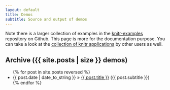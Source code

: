 ```yaml
---
layout: default
title: Demos
subtitle: Source and output of demos
---
```


<div id="home">
  <p>Note there is a larger collection of examples in the <a href="https://github.com/yihui/knitr-examples">knitr-examples</a> repository on Github. This page is more for the documentation purpose. You can take a look at the <a href="{{ site.baseurl }}/demo/showcase/">collection of knitr applications</a> by other users as well.</p>
  <h2>Archive ({{ site.posts | size }} demos)</h2>
  <ul class="posts">
    {% for post in site.posts reversed %}
      <li><span>{{ post.date | date_to_string }}</span> &raquo; <a href="{{ site.baseurl }}{{ post.url }}">{{ post.title }}</a> <span>({{ post.subtitle }})</span></li>
    {% endfor %}
  </ul>
</div>
